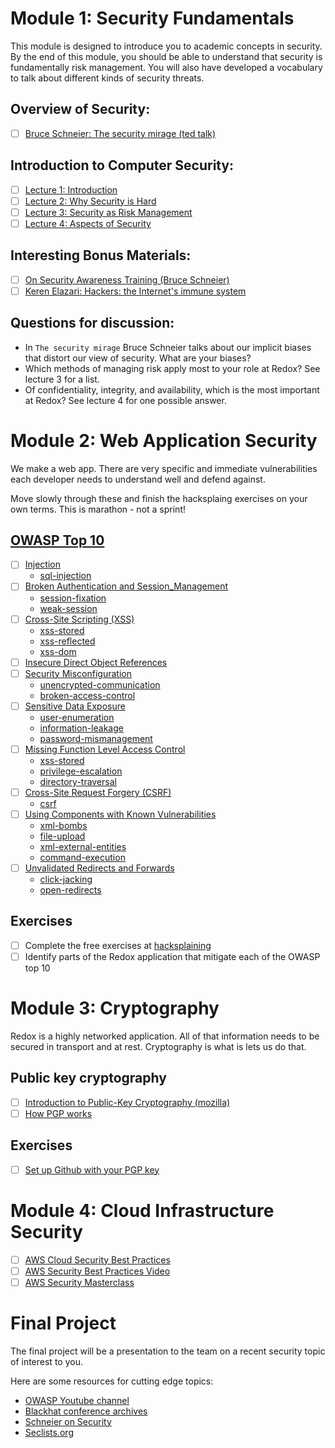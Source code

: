 # Module 1: Security Fundamentals
This module is designed to introduce you to academic concepts in security. 
By the end of this module, you should be able to understand that security is fundamentally risk management. 
You will also have developed a vocabulary to talk about different kinds of security threats.

## Overview of Security:
- [ ] [Bruce Schneier: The security mirage (ted talk)](https://www.ted.com/talks/bruce_schneier?language=en)

## Introduction to Computer Security:

- [ ]  [Lecture 1: Introduction](https://www.cs.utexas.edu/~byoung/cs361/lecture1.pdf)
- [ ] [Lecture 2: Why Security is Hard](https://www.cs.utexas.edu/~byoung/cs361/lecture2.pdf)
- [ ] [Lecture 3: Security as Risk Management](https://www.cs.utexas.edu/~byoung/cs361/lecture3.pdf)
- [ ] [Lecture 4: Aspects of Security](https://www.cs.utexas.edu/~byoung/cs361/lecture4.pdf)

## Interesting Bonus Materials:
- [ ] [On Security Awareness Training (Bruce Schneier)](http://www.darkreading.com/risk/on-security-awareness-training/d/d-id/1139381?)
- [ ] [Keren Elazari: Hackers: the Internet's immune system](https://www.ted.com/playlists/10/who_are_the_hackers)

## Questions for discussion:
- In `The security mirage` Bruce Schneier talks about our implicit biases that distort our view of security. What are your biases?
- Which methods of managing risk apply most to your role at Redox? See lecture 3 for a list.  
- Of confidentiality, integrity, and availability, which is the most important at Redox? See lecture 4 for one possible answer. 

# Module 2: Web Application Security
We make a web app. There are very specific and immediate vulnerabilities each developer needs to understand well and defend against.

Move slowly through these and finish the hacksplaing exercises on your own terms. This is marathon - not a sprint!

## [OWASP Top 10](https://www.owasp.org/index.php/Top_10_2013-Top_10)
- [ ] [Injection](https://www.owasp.org/index.php/Top_10_2013-A1-Injection) 
  - [sql-injection](https://www.hacksplaining.com/exercises/sql-injection)
- [ ] [Broken Authentication and Session_Management](https://www.owasp.org/index.php/Top_10_2013-A2-Broken_Authentication_and_Session_Management) 
  - [session-fixation](https://www.hacksplaining.com/exercises/session-fixation)
  - [weak-session](https://www.hacksplaining.com/exercises/weak-session)
- [ ] [Cross-Site Scripting (XSS)](https://www.owasp.org/index.php/Top_10_2013-A3-Cross-Site_Scripting_(XSS)) 
  - [xss-stored](https://www.hacksplaining.com/exercises/xss-stored)
  - [xss-reflected](https://www.hacksplaining.com/exercises/xss-reflected)
  - [xss-dom](https://www.hacksplaining.com/exercises/xss-dom)
- [ ] [Insecure Direct Object References](https://www.owasp.org/index.php/Top_10_2013-A4-Insecure_Direct_Object_References) 
- [ ] [Security Misconfiguration](https://www.owasp.org/index.php/Top_10_2013-A5-Security_Misconfiguration) 
  - [unencrypted-communication](https://www.hacksplaining.com/exercises/unencrypted-communication)
  - [broken-access-control](https://www.hacksplaining.com/exercises/broken-access-control)
- [ ] [Sensitive Data Exposure](https://www.owasp.org/index.php/Top_10_2013-A6-Sensitive_Data_Exposure) 
  - [user-enumeration](https://www.hacksplaining.com/exercises/user-enumeration)
  - [information-leakage](https://www.hacksplaining.com/exercises/information-leakage)
  - [password-mismanagement](https://www.hacksplaining.com/exercises/password-mismanagement)
- [ ] [Missing Function Level Access Control](https://www.owasp.org/index.php/Top_10_2013-A7-Missing_Function_Level_Access_Control) 
  - [xss-stored](https://www.hacksplaining.com/exercises/xss-stored)
  - [privilege-escalation](https://www.hacksplaining.com/exercises/privilege-escalation)
  - [directory-traversal](https://www.hacksplaining.com/exercises/directory-traversal)
- [ ] [Cross-Site Request Forgery (CSRF)](https://www.owasp.org/index.php/Top_10_2013-A8-Cross-Site_Request_Forgery_(CSRF)) 
  - [csrf](https://www.hacksplaining.com/exercises/csrf)
- [ ] [Using Components with Known Vulnerabilities](https://www.owasp.org/index.php/Top_10_2013-A9-Using_Components_with_Known_Vulnerabilities) 
  - [xml-bombs](https://www.hacksplaining.com/exercises/xml-bombs)
  - [file-upload](https://www.hacksplaining.com/exercises/file-upload)
  - [xml-external-entities](https://www.hacksplaining.com/exercises/xml-external-entities)
  - [command-execution](https://www.hacksplaining.com/exercises/command-execution)
- [ ] [Unvalidated Redirects and Forwards](https://www.owasp.org/index.php/Top_10_2013-A10-Unvalidated_Redirects_and_Forwards) 
  - [click-jacking](https://www.hacksplaining.com/exercises/click-jacking)
  - [open-redirects](https://www.hacksplaining.com/exercises/open-redirects)


## Exercises
- [ ] Complete the free exercises at [hacksplaining](https://www.hacksplaining.com)
- [ ] Identify parts of the Redox application that mitigate each of the OWASP top 10

# Module 3: Cryptography
Redox is a highly networked application. All of that information needs to be secured in transport and at rest. Cryptography is what is lets us do that. 

## Public key cryptography
- [ ] [Introduction to Public-Key Cryptography (mozilla)](https://developer.mozilla.org/en-US/docs/Archive/Security/Introduction_to_Public-Key_Cryptography)
- [ ] [How PGP works](http://www.pgpi.org/doc/pgpintro/)

## Exercises
- [ ] [Set up Github with your PGP key](https://help.github.com/articles/signing-commits-using-gpg/)


# Module 4: Cloud Infrastructure Security
- [ ] [AWS Cloud Security Best Practices](https://d0.awsstatic.com/whitepapers/Security/AWS_Security_Best_Practices.pdf) 
- [ ] [AWS Security Best Practices Video](https://www.youtube.com/watch?v=rXPyGDWKHIo)
- [ ] [AWS Security Masterclass](https://www.youtube.com/watch?v=zU1x5SfKEzs)

# Final Project
The final project will be a presentation to the team on a recent security topic of interest to you.

Here are some resources for cutting edge topics: 
- [OWASP Youtube channel](https://www.youtube.com/channel/UCe8j61ABYDuPTdtjItD2veA)
- [Blackhat conference archives](https://www.blackhat.com/html/archives.html) 
- [Schneier on Security](https://www.schneier.com/) 
- [Seclists.org](http://seclists.org/oss-sec/)
